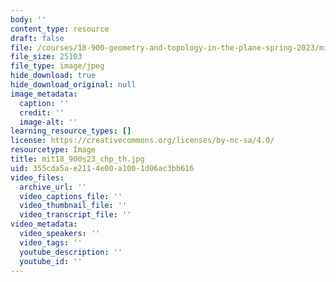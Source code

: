 ```yaml
---
body: ''
content_type: resource
draft: false
file: /courses/18-900-geometry-and-topology-in-the-plane-spring-2023/mit18_900s23_chp_th.jpg
file_size: 25103
file_type: image/jpeg
hide_download: true
hide_download_original: null
image_metadata:
  caption: ''
  credit: ''
  image-alt: ''
learning_resource_types: []
license: https://creativecommons.org/licenses/by-nc-sa/4.0/
resourcetype: Image
title: mit18_900s23_chp_th.jpg
uid: 355cda5a-e211-4e00-a100-1d06ac3bb616
video_files:
  archive_url: ''
  video_captions_file: ''
  video_thumbnail_file: ''
  video_transcript_file: ''
video_metadata:
  video_speakers: ''
  video_tags: ''
  youtube_description: ''
  youtube_id: ''
---
```

